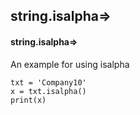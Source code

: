 ## string.isalpha=>
#### string.isalpha=>
An example for using isalpha
```
txt = 'Company10'
x = txt.isalpha()
print(x)
```
